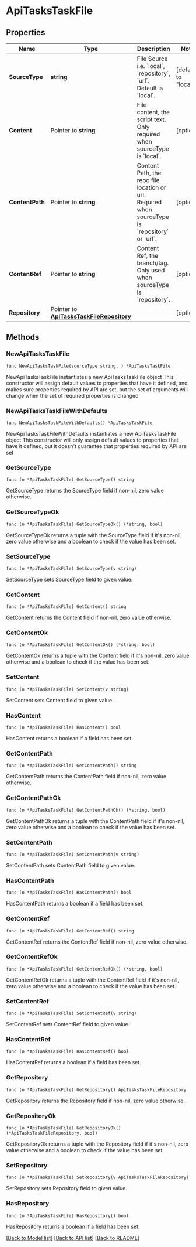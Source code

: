 # ApiTasksTaskFile

## Properties

Name | Type | Description | Notes
------------ | ------------- | ------------- | -------------
**SourceType** | **string** | File Source i.e. &#x60;local&#x60;, &#x60;repository&#x60;, &#x60;url&#x60;. Default is &#x60;local&#x60;. | [default to "local"]
**Content** | Pointer to **string** | File content, the script text. Only required when sourceType is &#x60;local&#x60;. | [optional] 
**ContentPath** | Pointer to **string** | Content Path, the repo file location or url. Required when sourceType is &#x60;repository&#x60; or &#x60;url&#x60;. | [optional] 
**ContentRef** | Pointer to **string** | Content Ref, the branch/tag. Only used when sourceType is &#x60;repository&#x60;. | [optional] 
**Repository** | Pointer to [**ApiTasksTaskFileRepository**](_api_tasks_task_file_repository.md) |  | [optional] 

## Methods

### NewApiTasksTaskFile

`func NewApiTasksTaskFile(sourceType string, ) *ApiTasksTaskFile`

NewApiTasksTaskFile instantiates a new ApiTasksTaskFile object
This constructor will assign default values to properties that have it defined,
and makes sure properties required by API are set, but the set of arguments
will change when the set of required properties is changed

### NewApiTasksTaskFileWithDefaults

`func NewApiTasksTaskFileWithDefaults() *ApiTasksTaskFile`

NewApiTasksTaskFileWithDefaults instantiates a new ApiTasksTaskFile object
This constructor will only assign default values to properties that have it defined,
but it doesn't guarantee that properties required by API are set

### GetSourceType

`func (o *ApiTasksTaskFile) GetSourceType() string`

GetSourceType returns the SourceType field if non-nil, zero value otherwise.

### GetSourceTypeOk

`func (o *ApiTasksTaskFile) GetSourceTypeOk() (*string, bool)`

GetSourceTypeOk returns a tuple with the SourceType field if it's non-nil, zero value otherwise
and a boolean to check if the value has been set.

### SetSourceType

`func (o *ApiTasksTaskFile) SetSourceType(v string)`

SetSourceType sets SourceType field to given value.


### GetContent

`func (o *ApiTasksTaskFile) GetContent() string`

GetContent returns the Content field if non-nil, zero value otherwise.

### GetContentOk

`func (o *ApiTasksTaskFile) GetContentOk() (*string, bool)`

GetContentOk returns a tuple with the Content field if it's non-nil, zero value otherwise
and a boolean to check if the value has been set.

### SetContent

`func (o *ApiTasksTaskFile) SetContent(v string)`

SetContent sets Content field to given value.

### HasContent

`func (o *ApiTasksTaskFile) HasContent() bool`

HasContent returns a boolean if a field has been set.

### GetContentPath

`func (o *ApiTasksTaskFile) GetContentPath() string`

GetContentPath returns the ContentPath field if non-nil, zero value otherwise.

### GetContentPathOk

`func (o *ApiTasksTaskFile) GetContentPathOk() (*string, bool)`

GetContentPathOk returns a tuple with the ContentPath field if it's non-nil, zero value otherwise
and a boolean to check if the value has been set.

### SetContentPath

`func (o *ApiTasksTaskFile) SetContentPath(v string)`

SetContentPath sets ContentPath field to given value.

### HasContentPath

`func (o *ApiTasksTaskFile) HasContentPath() bool`

HasContentPath returns a boolean if a field has been set.

### GetContentRef

`func (o *ApiTasksTaskFile) GetContentRef() string`

GetContentRef returns the ContentRef field if non-nil, zero value otherwise.

### GetContentRefOk

`func (o *ApiTasksTaskFile) GetContentRefOk() (*string, bool)`

GetContentRefOk returns a tuple with the ContentRef field if it's non-nil, zero value otherwise
and a boolean to check if the value has been set.

### SetContentRef

`func (o *ApiTasksTaskFile) SetContentRef(v string)`

SetContentRef sets ContentRef field to given value.

### HasContentRef

`func (o *ApiTasksTaskFile) HasContentRef() bool`

HasContentRef returns a boolean if a field has been set.

### GetRepository

`func (o *ApiTasksTaskFile) GetRepository() ApiTasksTaskFileRepository`

GetRepository returns the Repository field if non-nil, zero value otherwise.

### GetRepositoryOk

`func (o *ApiTasksTaskFile) GetRepositoryOk() (*ApiTasksTaskFileRepository, bool)`

GetRepositoryOk returns a tuple with the Repository field if it's non-nil, zero value otherwise
and a boolean to check if the value has been set.

### SetRepository

`func (o *ApiTasksTaskFile) SetRepository(v ApiTasksTaskFileRepository)`

SetRepository sets Repository field to given value.

### HasRepository

`func (o *ApiTasksTaskFile) HasRepository() bool`

HasRepository returns a boolean if a field has been set.


[[Back to Model list]](../README.md#documentation-for-models) [[Back to API list]](../README.md#documentation-for-api-endpoints) [[Back to README]](../README.md)


